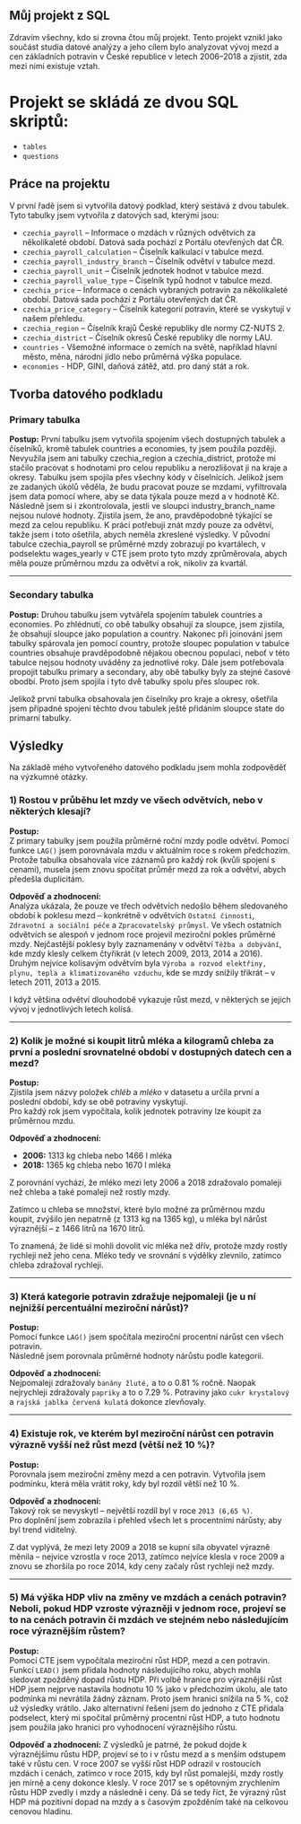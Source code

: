 Můj projekt z SQL
---

Zdravím všechny, kdo si zrovna čtou můj projekt. Tento projekt vznikl jako součást studia datové analýzy a jeho cílem bylo analyzovat vývoj mezd a cen základních potravin v České republice v letech 2006–2018 a zjistit, zda mezi nimi existuje vztah.

# Projekt se skládá ze dvou SQL skriptů:
- `tables`
- `questions`

## Práce na projektu

V první řadě jsem si vytvořila datový podklad, který sestává z dvou tabulek. Tyto tabulky jsem vytvořila z datových sad, kterými jsou:

- `czechia_payroll` – Informace o mzdách v různých odvětvích za několikaleté období. Datová sada pochází z Portálu otevřených dat ČR.
- `czechia_payroll_calculation` – Číselník kalkulací v tabulce mezd.
- `czechia_payroll_industry_branch` – Číselník odvětví v tabulce mezd.
- `czechia_payroll_unit` – Číselník jednotek hodnot v tabulce mezd.
- `czechia_payroll_value_type` – Číselník typů hodnot v tabulce mezd.
- `czechia_price` – Informace o cenách vybraných potravin za několikaleté období. Datová sada pochází z Portálu otevřených dat ČR.
- `czechia_price_category` – Číselník kategorií potravin, které se vyskytují v našem přehledu.
- `czechia_region` – Číselník krajů České republiky dle normy CZ-NUTS 2.
- `czechia_district` – Číselník okresů České republiky dle normy LAU.
- `countries` - Všemožné informace o zemích na světě, například hlavní město, měna, národní jídlo nebo průměrná výška populace.
- `economies` - HDP, GINI, daňová zátěž, atd. pro daný stát a rok.

## Tvorba datového podkladu

### Primary tabulka

**Postup:**
První tabulku jsem vytvořila spojením všech dostupných tabulek a číselníků, kromě tabulek countries a economies, ty jsem použila později. Nevyužila jsem ani tabulky czechia_region a czechia_district, protože mi stačilo pracovat s hodnotami pro celou republiku a nerozlišovat ji na kraje a okresy. Tabulku jsem spojila přes všechny kódy v číselnících. Jelikož jsem ze zadaných úkolů věděla, že budu pracovat pouze se mzdami, vyfiltrovala jsem data pomocí where, aby se data týkala pouze mezd a v hodnotě Kč. Následně jsem si i zkontrolovala, jestli ve sloupci industry_branch_name nejsou nulové hodnoty. Zjistila jsem, že ano, pravděpodobně týkající se mezd za celou republiku. K práci potřebuji znát mzdy pouze za odvětví, takže jsem i toto ošetřila, abych neměla zkreslené výsledky. V původní tabulce czechia_payroll se průměrné mzdy zobrazují po kvartálech, v podselektu wages_yearly v CTE jsem proto tyto mzdy zprůměrovala, abych  měla pouze průměrnou mzdu za odvětví a rok, nikoliv za kvartál.


---

### Secondary tabulka

**Postup:**
Druhou tabulku jsem vytvářela spojením tabulek countries a economies. Po zhlédnutí, co obě tabulky obsahují za sloupce, jsem zjistila, že obsahují sloupce jako population a country. Nakonec při joinování jsem tabulky spárovala jen pomocí country, protože sloupec population v tabulce countries obsahuje pravděpodobně nějakou obecnou populaci, neboť v této tabulce nejsou hodnoty uváděny za jednotlivé roky. Dále jsem potřebovala propojit tabulku primary a secondary, aby obě tabulky byly za stejné časové obodbí. Proto jsem spojila i tyto dvě tabulky spolu přes sloupec rok.

Jelikož první tabulka obsahovala jen číselníky pro kraje a okresy, ošetřila jsem případné spojení těchto dvou tabulek ještě přidáním sloupce state do primarní tabulky.

## Výsledky

Na základě mého vytvořeného datového podkladu jsem mohla zodpověděť na výzkumné otázky.

### 1) Rostou v průběhu let mzdy ve všech odvětvích, nebo v některých klesají?

**Postup:**  
Z primary tabulky jsem použila průměrné roční mzdy podle odvětví. Pomocí funkce `LAG()` jsem porovnávala mzdu v aktuálním roce s rokem předchozím.  
Protože tabulka obsahovala více záznamů pro každý rok (kvůli spojení s cenami), musela jsem znovu spočítat průměr mezd za rok a odvětví, abych předešla duplicitám.

**Odpověď a zhodnocení:**   
Analýza ukázala, že pouze ve třech odvětvích nedošlo během sledovaného období k poklesu mezd – konkrétně v odvětvích `Ostatní činnosti`, `Zdravotní a sociální péče` a `Zpracovatelský průmysl`. Ve všech ostatních odvětvích se alespoň v jednom roce projevil meziroční pokles průměrné mzdy. Nejčastější poklesy byly zaznamenány v odvětví `Těžba a dobývání`, kde mzdy klesly celkem čtyřikrát (v letech 2009, 2013, 2014 a 2016). Druhým nejvíce kolísavým odvětvím byla `Výroba a rozvod elektřiny, plynu, tepla a klimatizovaného vzduchu`, kde se mzdy snížily třikrát – v letech 2011, 2013 a 2015.

I když většina odvětví dlouhodobě vykazuje růst mezd, v některých se jejich vývoj v jednotlivých letech kolísá.

---

### 2) Kolik je možné si koupit litrů mléka a kilogramů chleba za první a poslední srovnatelné období v dostupných datech cen a mezd?

**Postup:**  
Zjistila jsem názvy položek *chléb* a *mléko* v datasetu a určila první a poslední období, kdy se obě potraviny vyskytují.  
Pro každý rok jsem vypočítala, kolik jednotek potraviny lze koupit za průměrnou mzdu.

**Odpověď a zhodnocení:**  
- **2006:** 1313 kg chleba nebo 1466 l mléka  
- **2018:** 1365 kg chleba nebo 1670 l mléka  

Z porovnání vychází, že mléko mezi lety 2006 a 2018 zdražovalo pomaleji než chleba a také pomaleji než rostly mzdy.

Zatímco u chleba se množství, které bylo možné za průměrnou mzdu koupit, zvýšilo jen nepatrně (z 1313 kg na 1365 kg), u mléka byl nárůst výraznější – z 1466 litrů na 1670 litrů.

To znamená, že lidé si mohli dovolit víc mléka než dřív, protože mzdy rostly rychleji než jeho cena. Mléko tedy ve srovnání s výdělky zlevnilo, zatímco chleba zdražoval rychleji.

---

### 3) Která kategorie potravin zdražuje nejpomaleji (je u ní nejnižší percentuální meziroční nárůst)?

**Postup:**  
Pomocí funkce `LAG()` jsem spočítala meziroční procentní nárůst cen všech potravin.  
Následně jsem porovnala průměrné hodnoty nárůstu podle kategorií.

**Odpověď a zhodnocení:**  
Nejpomaleji zdražovaly `banány žluté,` a to o 0.81 % ročně. Naopak nejrychleji zdražovaly `papriky` a to o 7.29 %. Potraviny jako `cukr krystalový` a `rajská jablka červená kulatá` dokonce zlevňovaly.

---

### 4) Existuje rok, ve kterém byl meziroční nárůst cen potravin výrazně vyšší než růst mezd (větší než 10 %)?

**Postup:**  
Porovnala jsem meziroční změny mezd a cen potravin. Vytvořila jsem podmínku, která měla vrátit roky, kdy byl rozdíl větší než 10 %.

**Odpověď a zhodnocení:**  
Takový rok se nevyskytl – největší rozdíl byl v roce `2013 (6,65 %)`.  
Pro doplnění jsem zobrazila i přehled všech let s procentními nárůsty, aby byl trend viditelný.  

Z dat vyplývá, že mezi lety 2009 a 2018 se kupní síla obyvatel výrazně měnila – nejvíce vzrostla v roce 2013, zatímco nejvíce klesla v roce 2009 a znovu se zhoršila po roce 2014, kdy ceny začaly růst rychleji než mzdy.

---

### 5) Má výška HDP vliv na změny ve mzdách a cenách potravin? Neboli, pokud HDP vzroste výrazněji v jednom roce, projeví se to na cenách potravin či mzdách ve stejném nebo následujícím roce výraznějším růstem?

**Postup:**  
Pomocí CTE jsem vypočítala meziroční růst HDP, mezd a cen potravin. Funkcí `LEAD()` jsem přidala hodnoty následujícího roku, abych mohla sledovat zpožděný dopad růstu HDP. Při volbě hranice pro výraznější růst HDP jsem nejprve nastavila hodnotu 10 % jako v předchozím úkolu, ale tato podmínka mi nevrátila žádný záznam. Proto jsem hranici snížila na 5 %, což už výsledky vrátilo. Jako alternativní řešení jsem do jednoho z CTE přidala podselect, který mi spočítal průměrný procentní růst HDP, a tuto hodnotu jsem použila jako hranici pro vyhodnocení výraznějšího růstu.

**Odpověď a zhodnocení:**
Z výsledků je patrné, že pokud dojde k výraznějšímu růstu HDP, projeví se to i v růstu mezd a s menším odstupem také v růstu cen. V roce 2007 se vyšší růst HDP odrazil v rostoucích mzdách i cenách, zatímco v roce 2015, kdy byl růst pomalejší, mzdy rostly jen mírně a ceny dokonce klesly. V roce 2017 se s opětovným zrychlením růstu HDP zvedly i mzdy a následně i ceny. Dá se tedy říct, že výrazný růst HDP má pozitivní dopad na mzdy a s časovým zpožděním také na celkovou cenovou hladinu.



